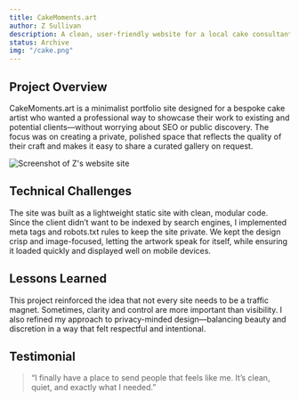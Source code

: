 ```yaml
---
title: CakeMoments.art
author: Z Sullivan
description: A clean, user-friendly website for a local cake consultant, featuring an intuitive appointment scheduling system and image-rich service portfolio.
status: Archive
img: "/cake.png"
---
```


## Project Overview

CakeMoments.art is a minimalist portfolio site designed for a bespoke cake artist who wanted a professional way to showcase their work to existing and potential clients—without worrying about SEO or public discovery. The focus was on creating a private, polished space that reflects the quality of their craft and makes it easy to share a curated gallery on request.


![Screenshot of Z's website site](/cake.png)

## Technical Challenges

The site was built as a lightweight static site with clean, modular code. Since the client didn’t want to be indexed by search engines, I implemented meta tags and robots.txt rules to keep the site private. We kept the design crisp and image-focused, letting the artwork speak for itself, while ensuring it loaded quickly and displayed well on mobile devices.

## Lessons Learned

This project reinforced the idea that not every site needs to be a traffic magnet. Sometimes, clarity and control are more important than visibility. I also refined my approach to privacy-minded design—balancing beauty and discretion in a way that felt respectful and intentional.

## Testimonial

> “I finally have a place to send people that feels like me. It’s clean, quiet, and exactly what I needed.”
